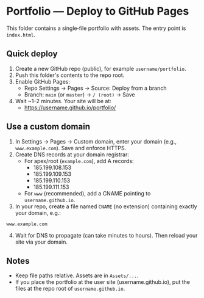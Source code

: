 # Portfolio — Deploy to GitHub Pages

This folder contains a single‑file portfolio with assets. The entry point is `index.html`.

## Quick deploy

1. Create a new GitHub repo (public), for example `username/portfolio`.
2. Push this folder's contents to the repo root.
3. Enable GitHub Pages:
   - Repo Settings → Pages → Source: Deploy from a branch
   - Branch: `main` (or `master`) → `/ (root)` → Save
4. Wait ~1–2 minutes. Your site will be at:
   - https://username.github.io/portfolio/

## Use a custom domain

1. In Settings → Pages → Custom domain, enter your domain (e.g., `www.example.com`). Save and enforce HTTPS.
2. Create DNS records at your domain registrar:
   - For apex/root (`example.com`), add A records:
     - 185.199.108.153
     - 185.199.109.153
     - 185.199.110.153
     - 185.199.111.153
   - For `www` (recommended), add a CNAME pointing to `username.github.io`.
3. In your repo, create a file named `CNAME` (no extension) containing exactly your domain, e.g.:

```
www.example.com
```

4. Wait for DNS to propagate (can take minutes to hours). Then reload your site via your domain.

## Notes
- Keep file paths relative. Assets are in `Assets/...`.
- If you place the portfolio at the user site (username.github.io), put the files at the repo root of `username.github.io`.
  
